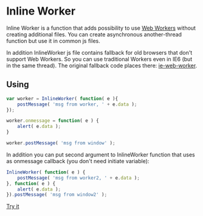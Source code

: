 # Inline Worker
Inline Worker is a function that adds possibility to use [Web Workers](https://developer.mozilla.org/en-US/docs/DOM/Using_web_workers) without creating additional files. You can create asynchronous another-thread function but use it in common js files.

In addition InlineWorker js file contains fallback for old browsers that don't support Web Workers. So you can use traditional Workers even in IE6 (but in the same thread). The original fallback code places there: [ie-web-worker](http://code.google.com/p/ie-web-worker/).

## Using
``` Javascript
var worker = InlineWorker( function( e ){ 
	postMessage( 'msg from worker, ' + e.data );
});

worker.onmessage = function( e ) {
	alert( e.data );
}

worker.postMessage( 'msg from window' );
```

In addition you can put second argument to InlineWorker function that uses as onmessage callback (you don't need initiate variable):
``` Javascript
InlineWorker( function( e ) {
	postMessage( 'msg from worker2, ' + e.data );
}, function( e ) {
	alert( e.data );
}).postMessage( 'msg from window2' );
```

[Try it](http://jsfiddle.net/sYqUb/)